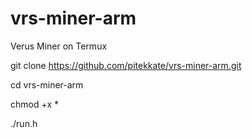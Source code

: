 # vrs-miner-arm

Verus Miner on Termux

git clone https://github.com/pitekkate/vrs-miner-arm.git

cd vrs-miner-arm

chmod +x *

./run.h
